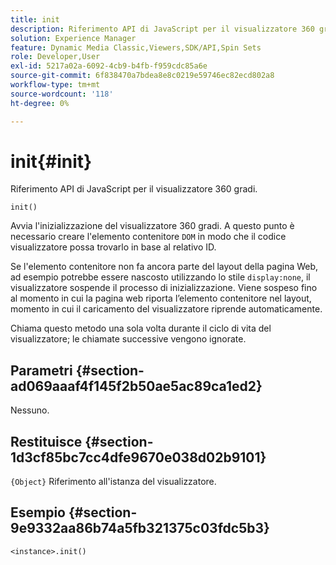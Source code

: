 ```yaml
---
title: init
description: Riferimento API di JavaScript per il visualizzatore 360 gradi.
solution: Experience Manager
feature: Dynamic Media Classic,Viewers,SDK/API,Spin Sets
role: Developer,User
exl-id: 5217a02a-6092-4cb9-b4fb-f959cdc85a6e
source-git-commit: 6f838470a7bdea8e8c0219e59746ec82ecd802a8
workflow-type: tm+mt
source-wordcount: '118'
ht-degree: 0%

---
```


# init{#init}

Riferimento API di JavaScript per il visualizzatore 360 gradi.

`init()`

Avvia l&#39;inizializzazione del visualizzatore 360 gradi. A questo punto è necessario creare l&#39;elemento contenitore `DOM` in modo che il codice visualizzatore possa trovarlo in base al relativo ID.

Se l&#39;elemento contenitore non fa ancora parte del layout della pagina Web, ad esempio potrebbe essere nascosto utilizzando lo stile `display:none`, il visualizzatore sospende il processo di inizializzazione. Viene sospeso fino al momento in cui la pagina web riporta l’elemento contenitore nel layout, momento in cui il caricamento del visualizzatore riprende automaticamente.

Chiama questo metodo una sola volta durante il ciclo di vita del visualizzatore; le chiamate successive vengono ignorate.

## Parametri {#section-ad069aaaf4f145f2b50ae5ac89ca1ed2}

Nessuno.

## Restituisce {#section-1d3cf85bc7cc4dfe9670e038d02b9101}

`{Object}` Riferimento all&#39;istanza del visualizzatore.

## Esempio {#section-9e9332aa86b74a5fb321375c03fdc5b3}

```
<instance>.init()
```

